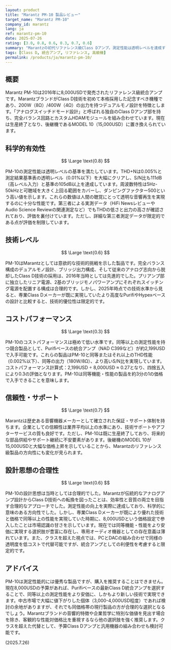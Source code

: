 ```yaml
---
layout: product
title: "Marantz PM-10 製品レビュー"
target_name: "Marantz PM-10"
company_id: marantz
lang: ja
ref: marantz-pm-10
date: 2025-07-26
rating: [3.0, 0.8, 0.6, 0.3, 0.7, 0.6]
summary: "Marantzの初代リファレンス級Class Dアンプ。測定性能は透明レベルを達成するが、コストパフォーマンスに致命的な問題を抱える。"
tags: [Class D, 統合アンプ, リファレンス, 高級機]
permalink: /products/ja/marantz-pm-10/
---
```


## 概要

Marantz PM-10は2016年に8,000USDで発売されたリファレンス級統合アンプです。MarantzブランドがClass D技術を初めて本格採用した記念すべき機種であり、200W（8Ω）/400W（4Ω）の出力を持つデュアルモノ設計を特徴とします。「アナログスイッチドモード設計」と呼ばれる独自のClass Dアンプ部を持ち、完全バランス回路とカスタムHDAMモジュールを組み合わせています。現在は生産終了となり、後継機であるMODEL 10（15,000USD）に置き換えられています。

## 科学的有効性

$$ \Large \text{0.8} $$

PM-10の測定性能は透明レベルの基準を満たしています。THD+Nは0.005%と測定結果基準表の透明レベル（0.01%以下）を大幅にクリアし、S/N比も111dB（高レベル入力）と基準の105dB以上を達成しています。周波数特性は5Hz-50kHzと可聴域を大きく上回る範囲をカバーし、ダンピングファクター500という高い値を示します。これらの数値は人間の聴覚にとって透明な音響再生を実現するのに十分な性能です。第三者による実測データ（HiFi NewsレビューやAudio Science Reviewの関連測定など）でもTHDの低さと出力の高さが確認されており、評価を裏付けています。ただし、詳細な第三者測定データが限定的である点が評価を制限しています。

## 技術レベル

$$ \Large \text{0.6} $$

PM-10はMarantzとしては意欲的な技術的挑戦を示した製品です。完全バランス構成のデュアルモノ設計、ブリッジ出力構成、そして従来のアナログ志向から脱却したClass D技術の採用は、2016年当時としては先進的でした。プリアンプ部に独立したリニア電源、2基のブリッジモノパワーアンプにそれぞれスイッチング電源を配置する構成は合理的です。しかし、2025年時点での技術水準から見ると、専業Class Dメーカーが既に実現していたより高度なPurifiやHypexベースの設計と比較すると、技術的優位性は限定的です。

## コストパフォーマンス

$$ \Large \text{0.3} $$

PM-10のコストパフォーマンスは極めて低い水準です。同等以上の測定性能を持つ競合製品として、Purifiベースの統合アンプ（NAD C399など）が約2,199USDで入手可能です。これらの製品はPM-10と同等またはそれ以上のTHD性能（0.002%以下）、同等の出力（180W/8Ω）、より高いS/N比を実現しています。コストパフォーマンス計算式：2,199USD ÷ 8,000USD ≈ 0.27となり、四捨五入により0.3の評価となります。PM-10は同等機能・性能の製品を約3分の1の価格で入手できることを意味します。

## 信頼性・サポート

$$ \Large \text{0.7} $$

Marantzは歴史ある音響機器メーカーとして確立された保証・サポート体制を持ちます。企業としての信頼性は業界平均以上の水準にあり、技術サポートやアフターサービスの質も良好です。ただし、PM-10は既に生産終了しており、将来的な部品供給やサポート継続に不安要素があります。後継機のMODEL 10が15,000USDと大幅な価格上昇を示していることから、Marantzのリファレンス級製品の方向性にも変化が見られます。

## 設計思想の合理性

$$ \Large \text{0.6} $$

PM-10の設計思想は当時としては合理的でした。Marantzが伝統的なアナログアンプ設計からClass D技術への転換を図ったことは、効率性と音質の両立を目指す合理的なアプローチでした。測定性能の向上を実際に達成しており、科学的に意味のある方向性でした。しかし、専業Class Dメーカーが既により優れた技術と価格で同等以上の性能を実現していた時期に、8,000USDという価格設定で参入したことは市場認識の甘さを示しています。現在では同等機能・性能をより安価に実現する選択肢が豊富に存在し、専用オーディオ機器としての存在意義は薄れています。また、クラスを超えた視点では、PCとDACの組み合わせで同様の透明度を低コストで代替可能ですが、統合アンプとしての利便性を考慮すると限定的です。

## アドバイス

PM-10は測定性能的には優秀な製品ですが、購入を推奨することはできません。現在8,000USDの予算があれば、Purifiベースの最新Class D統合アンプを選択することで、同等以上の測定性能をより安価に、しかもより新しい技術で実現できます。中古市場で大幅に値下がりした個体（3,000-4,000USD程度）であれば検討の余地がありますが、それでも同価格帯の現行製品の方が合理的な選択となるでしょう。Marantzブランドの音響的特徴や企業哲学に特別な価値を見出す場合を除き、客観的な性能対価格比を重視するなら他の選択肢を強く推奨します。クラスを超えた代替として、予算Class Dアンプと汎用機器の組み合わせも検討可能です。

(2025.7.26)
